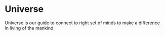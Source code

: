 # Universe
Universe is our guide to connect to right set of minds to make a difference in living of the mankind.

